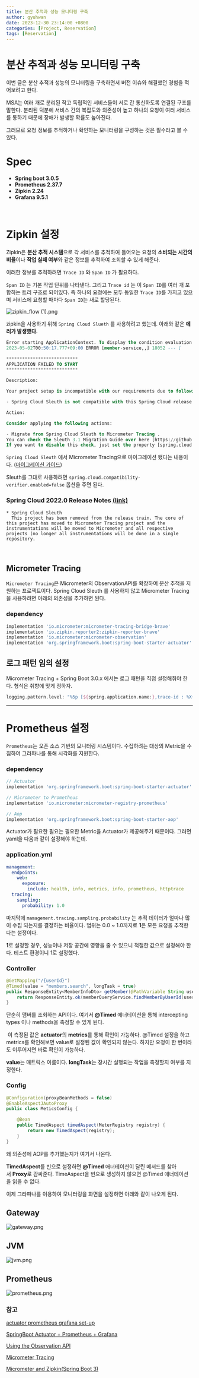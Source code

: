 ```yaml
---
title: 분산 추적과 성능 모니터링 구축
author: gyuhwan
date: 2023-12-30 23:14:00 +0800
categories: [Project, Reservation]
tags: [Reservation]
---
```

# 분산 추적과 성능 모니터링 구축

이번 글은 분산 추적과 성능의 모니터링을 구축하면서 버전 이슈와 해결했던 경험을 적어보려고 한다. 

MSA는 여러 개로 분리된 작고 독립적인 서비스들이 서로 간 통신하도록 연결된 구조를 말한다. 분리된 덕분에 서비스 간의 복잡도와 의존성이 높고 하나의 요청이 여러 서비스를 통하기 때문에 장애가 발생할 확률도 높아진다.

그러므로 요청 정보를 추적하거나 확인하는 모니터링을 구성하는 것은 필수라고 볼 수 있다. 

# Spec

- **Spring boot 3.0.5**
- **Prometheus 2.37.7**
- **Zipkin 2.24**
- **Grafana 9.5.1**

<br>

# Zipkin 설정

Zipkin은 **분산 추적 시스템**으로 각 서비스를 추적하여 들어오는 요청의 **소비되는 시간의 비율**이나 **작업 실패 여부**와 같은 정보를 추적하여 조회할 수 있게 해준다.

이러한 정보를 추적하려면 `Trace ID` 와 `Span ID` 가 필요하다. 

`Span ID` 는 기본 작업 단위를 나타낸다. 그리고 `Trace id` 는 이 `Span ID`를 여러 개 포함하는 트리 구조로 되어있다. 즉 하나의 요청에는 모두 동일한 `Trace ID`를 가지고 있으며 서비스에 요청할 때마다 `Span ID`는 새로 할당된다.

![zipkin_flow (1).png](/commons/reservation/zipkin_flow%20.png)

zipkin을 사용하기 위해 `Spring Cloud Slueth` 를 사용하려고 했는데. 아래와 같은 **에러가 발생했다.**

```sql
Error starting ApplicationContext. To display the condition evaluation report re-run your application with 'debug' enabled.
2023-05-02T00:50:17.777+09:00 ERROR [member-service,,] 18052 --- [           main] o.s.b.d.LoggingFailureAnalysisReporter   : 

***************************
APPLICATION FAILED TO START
***************************

Description:

Your project setup is incompatible with our requirements due to following reasons:

- Spring Cloud Sleuth is not compatible with this Spring Cloud release train

Action:

Consider applying the following actions:

- Migrate from Spring Cloud Sleuth to Micrometer Tracing .
You can check the Sleuth 3.1 Migration Guide over here [https://github.com/micrometer-metrics/tracing/wiki/Spring-Cloud-Sleuth-3.1-Migration-Guide]. 
If you want to disable this check, just set the property [spring.cloud.compatibility-verifier.enabled=false]
```

`Spring Cloud Sleuth` 에서 Micrometer Tracing으로 마이그레이션 됐다는 내용이다. ([마이그레이션 가이드](https://github.com/micrometer-metrics/tracing/wiki/Spring-Cloud-Sleuth-3.1-Migration-Guide))



Sleuth를 그대로 사용하려면 `spring.cloud.compatibility-verifier.enabled=false` 옵션을 주면 된다. 


### Spring Cloud 2022.0 Release Notes [(link)](https://github.com/spring-cloud/spring-cloud-release/wiki/Spring-Cloud-2022.0-Release-Notes)
```
* Spring Cloud Sleuth
  This project has been removed from the release train. The core of this project has moved to Micrometer Tracing project and the instrumentations will be moved to Micrometer and all respective projects (no longer all instrumentations will be done in a single repository.
``````

<br>

## Micrometer Tracing

`Micrometer Tracing`은 Micrometer의 ObservationAPI를 확장하여 분산 추적을 지원하는 프로젝트이다. Spring Cloud Sleuth 를 사용하지 않고 Micrometer Tracing 을 사용하려면 아래의 의존성을 추가하면 된다. 

### dependency

```groovy
implementation 'io.micrometer:micrometer-tracing-bridge-brave' 
implementation 'io.zipkin.reporter2:zipkin-reporter-brave'
implementation 'io.micrometer:micrometer-observation'
implementation 'org.springframework.boot:spring-boot-starter-actuator' // 필수
```

## 로그 패턴 임의 설정

Micrometer Tracing + Spring Boot 3.0.x 에서는 로그 패턴을 직접 설정해줘야 한다. 형식은 취향에 맞게 정하자.

```groovy
logging.pattern.level: "%5p [${spring.application.name:},trace-id : %X{traceId:-}, span-id : %X{spanId:-}]"
```

---

# Prometheus 설정

`Prometheus`는 오픈 소스 기반의 모니터링 시스템이다. 수집하려는 대상의 Metric을 수집하여 그라파나를 통해 시각화를 지원한다.

### dependency

```groovy
// Actuator
implementation 'org.springframework.boot:spring-boot-starter-actuator'

// Micrometer to Prometheus
implementation 'io.micrometer:micrometer-registry-prometheus'

// Aop
implementation 'org.springframework.boot:spring-boot-starter-aop'
```

Actuator가 필요한 필요는 필요한 Metric을 Actuator가 제공해주기 때문이다. 그러면 yaml을 다음과 같이 설정해야 하는데. 

### application.yml

```yaml
management:
  endpoints:
    web:
      exposure:
        include: health, info, metrics, info, prometheus, httptrace
  tracing:
    sampling:
      probability: 1.0
```

마지막에 `mamagement.tracing.sampling.probability` 는 추적 데이터가 얼마나 많이 수집 되는지를 결정하는 비율이다. 범위는 0.0 ~ 1.0까지로 **1**은 모든 요청을 추적한다는 설정이다.

**1**로 설정할 경우, 성능이나 저장 공간에 영향을 줄 수 있으니 적절한 값으로 설정해야 한다. 테스트 환경이니 1로 설정했다.

### Controller

```java
@GetMapping("/{userId}")
@Timed(value = "members.search", longTask = true)
public ResponseEntity<MemberInfoDto> getMember(@PathVariable String userId) {
	return ResponseEntity.ok(memberQueryService.findMemberByUserId(userId));
}
```

단순히 맴버를 조회하는 API이다. 여기서 **@Timed** 에너테이션을 통해 intercepting types 이나 methods을 측정할 수 있게 된다.

 이 측정된 값은 **actuator**의 **metrics**를 통해 확인이 가능하다. @Timed 설정을 하고 metrics를 확인해보면 value로 설정된 값이 확인되지 않는다. 하지만 요청이 한 번이라도 이루어지면 바로 확인이 가능하다.

**value**는 매트릭스 이름이다. **longTask**는 장시간 실행되는 작업을 측정할지 여부를 지정한다.

### Config

```java
@Configuration(proxyBeanMethods = false)
@EnableAspectJAutoProxy
public class MeticsConfig {

	@Bean
	public TimedAspect timedAspect(MeterRegistry registry) {
		return new TimedAspect(registry);
	}
}
```

왜 의존성에 AOP를 추가했는지가 여기서 나온다. 

**TimedAspect**를 빈으로 설정하면 **@Timed** 애너테이션이 달린 메서드를 찾아서 **Proxy**로 감싸준다. TimeAspect을 빈으로 생성하지 않으면 @Timed 애너테이션을 읽을 수 없다.

이제 그라파나를 이용하여 모니터링을 화면을 설정하면 아래와 같이 나오게 된다.

## Gateway

![gateway.png](/commons/reservation/gateway.png)

## JVM

![jvm.png](/commons/reservation/jvm.png)

## Prometheus

![prometheus.png](/commons/reservation/prometheus.png)

### 참고

[actuator prometheus grafana set-up](https://hudi.blog/spring-boot-actuator-prometheus-grafana-set-up/)

[SpringBoot Actuator + Prometheus + Grafana](https://jydlove.tistory.com/70)

[Using the Observation API](https://openvalue.blog/posts/2022/12/16/tracing-in-spring-boot-2-and-3/)

[Micrometer Tracing](https://micrometer.io/docs/tracing)

[Micrometer and Zipkin(Spring Boot 3)](https://www.appsdeveloperblog.com/micrometer-and-zipkin-in-spring-boot/)
